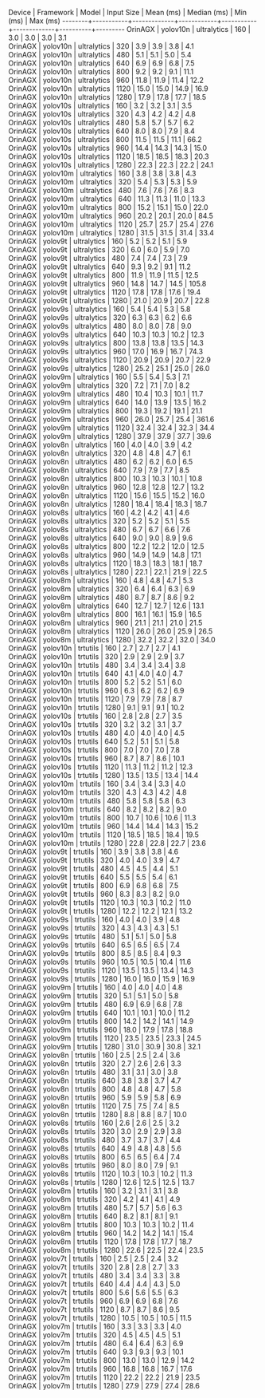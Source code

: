 Device  | Framework | Model       | Input Size | Mean (ms) | Median (ms) | Min (ms) | Max (ms)
--------+-----------+-------------+------------+-----------+-------------+----------+---------
OrinAGX | yolov10n  | ultralytics | 160        | 3.0       | 3.0         | 3.0      | 3.1     
OrinAGX | yolov10n  | ultralytics | 320        | 3.9       | 3.9         | 3.8      | 4.1     
OrinAGX | yolov10n  | ultralytics | 480        | 5.1       | 5.1         | 5.0      | 5.4     
OrinAGX | yolov10n  | ultralytics | 640        | 6.9       | 6.9         | 6.8      | 7.5     
OrinAGX | yolov10n  | ultralytics | 800        | 9.2       | 9.2         | 9.1      | 11.1    
OrinAGX | yolov10n  | ultralytics | 960        | 11.8      | 11.9        | 11.4     | 12.2    
OrinAGX | yolov10n  | ultralytics | 1120       | 15.0      | 15.0        | 14.9     | 16.9    
OrinAGX | yolov10n  | ultralytics | 1280       | 17.9      | 17.8        | 17.7     | 18.5    
OrinAGX | yolov10s  | ultralytics | 160        | 3.2       | 3.2         | 3.1      | 3.5     
OrinAGX | yolov10s  | ultralytics | 320        | 4.3       | 4.2         | 4.2      | 4.8     
OrinAGX | yolov10s  | ultralytics | 480        | 5.8       | 5.7         | 5.7      | 6.2     
OrinAGX | yolov10s  | ultralytics | 640        | 8.0       | 8.0         | 7.9      | 8.4     
OrinAGX | yolov10s  | ultralytics | 800        | 11.5      | 11.5        | 11.1     | 66.2    
OrinAGX | yolov10s  | ultralytics | 960        | 14.4      | 14.3        | 14.3     | 15.0    
OrinAGX | yolov10s  | ultralytics | 1120       | 18.5      | 18.5        | 18.3     | 20.3    
OrinAGX | yolov10s  | ultralytics | 1280       | 22.3      | 22.3        | 22.2     | 24.1    
OrinAGX | yolov10m  | ultralytics | 160        | 3.8       | 3.8         | 3.8      | 4.3     
OrinAGX | yolov10m  | ultralytics | 320        | 5.4       | 5.3         | 5.3      | 5.9     
OrinAGX | yolov10m  | ultralytics | 480        | 7.6       | 7.6         | 7.6      | 8.3     
OrinAGX | yolov10m  | ultralytics | 640        | 11.3      | 11.3        | 11.0     | 13.3    
OrinAGX | yolov10m  | ultralytics | 800        | 15.2      | 15.1        | 15.0     | 22.0    
OrinAGX | yolov10m  | ultralytics | 960        | 20.2      | 20.1        | 20.0     | 84.5    
OrinAGX | yolov10m  | ultralytics | 1120       | 25.7      | 25.7        | 25.4     | 27.6    
OrinAGX | yolov10m  | ultralytics | 1280       | 31.5      | 31.5        | 31.4     | 33.4    
OrinAGX | yolov9t   | ultralytics | 160        | 5.2       | 5.2         | 5.1      | 5.9     
OrinAGX | yolov9t   | ultralytics | 320        | 6.0       | 6.0         | 5.9      | 7.0     
OrinAGX | yolov9t   | ultralytics | 480        | 7.4       | 7.4         | 7.3      | 7.9     
OrinAGX | yolov9t   | ultralytics | 640        | 9.3       | 9.2         | 9.1      | 11.2    
OrinAGX | yolov9t   | ultralytics | 800        | 11.9      | 11.9        | 11.5     | 12.5    
OrinAGX | yolov9t   | ultralytics | 960        | 14.8      | 14.7        | 14.5     | 105.8   
OrinAGX | yolov9t   | ultralytics | 1120       | 17.8      | 17.8        | 17.6     | 19.4    
OrinAGX | yolov9t   | ultralytics | 1280       | 21.0      | 20.9        | 20.7     | 22.8    
OrinAGX | yolov9s   | ultralytics | 160        | 5.4       | 5.4         | 5.3      | 5.8     
OrinAGX | yolov9s   | ultralytics | 320        | 6.3       | 6.3         | 6.2      | 6.6     
OrinAGX | yolov9s   | ultralytics | 480        | 8.0       | 8.0         | 7.8      | 9.0     
OrinAGX | yolov9s   | ultralytics | 640        | 10.3      | 10.3        | 10.2     | 12.3    
OrinAGX | yolov9s   | ultralytics | 800        | 13.8      | 13.8        | 13.5     | 14.3    
OrinAGX | yolov9s   | ultralytics | 960        | 17.0      | 16.9        | 16.7     | 74.3    
OrinAGX | yolov9s   | ultralytics | 1120       | 20.9      | 20.9        | 20.7     | 22.9    
OrinAGX | yolov9s   | ultralytics | 1280       | 25.2      | 25.1        | 25.0     | 26.0    
OrinAGX | yolov9m   | ultralytics | 160        | 5.5       | 5.4         | 5.3      | 7.1     
OrinAGX | yolov9m   | ultralytics | 320        | 7.2       | 7.1         | 7.0      | 8.2     
OrinAGX | yolov9m   | ultralytics | 480        | 10.4      | 10.3        | 10.1     | 11.7    
OrinAGX | yolov9m   | ultralytics | 640        | 14.0      | 13.9        | 13.5     | 16.2    
OrinAGX | yolov9m   | ultralytics | 800        | 19.3      | 19.2        | 19.1     | 21.1    
OrinAGX | yolov9m   | ultralytics | 960        | 26.0      | 25.7        | 25.4     | 361.6   
OrinAGX | yolov9m   | ultralytics | 1120       | 32.4      | 32.4        | 32.3     | 34.4    
OrinAGX | yolov9m   | ultralytics | 1280       | 37.9      | 37.9        | 37.7     | 39.6    
OrinAGX | yolov8n   | ultralytics | 160        | 4.0       | 4.0         | 3.9      | 4.2     
OrinAGX | yolov8n   | ultralytics | 320        | 4.8       | 4.8         | 4.7      | 6.1     
OrinAGX | yolov8n   | ultralytics | 480        | 6.2       | 6.2         | 6.0      | 6.5     
OrinAGX | yolov8n   | ultralytics | 640        | 7.9       | 7.9         | 7.7      | 8.5     
OrinAGX | yolov8n   | ultralytics | 800        | 10.3      | 10.3        | 10.1     | 10.8    
OrinAGX | yolov8n   | ultralytics | 960        | 12.8      | 12.8        | 12.7     | 13.2    
OrinAGX | yolov8n   | ultralytics | 1120       | 15.6      | 15.5        | 15.2     | 16.0    
OrinAGX | yolov8n   | ultralytics | 1280       | 18.4      | 18.4        | 18.3     | 18.7    
OrinAGX | yolov8s   | ultralytics | 160        | 4.2       | 4.2         | 4.1      | 4.6     
OrinAGX | yolov8s   | ultralytics | 320        | 5.2       | 5.2         | 5.1      | 5.5     
OrinAGX | yolov8s   | ultralytics | 480        | 6.7       | 6.7         | 6.6      | 7.6     
OrinAGX | yolov8s   | ultralytics | 640        | 9.0       | 9.0         | 8.9      | 9.6     
OrinAGX | yolov8s   | ultralytics | 800        | 12.2      | 12.2        | 12.0     | 12.5    
OrinAGX | yolov8s   | ultralytics | 960        | 14.9      | 14.9        | 14.8     | 17.1    
OrinAGX | yolov8s   | ultralytics | 1120       | 18.3      | 18.3        | 18.1     | 18.7    
OrinAGX | yolov8s   | ultralytics | 1280       | 22.1      | 22.1        | 21.9     | 22.5    
OrinAGX | yolov8m   | ultralytics | 160        | 4.8       | 4.8         | 4.7      | 5.3     
OrinAGX | yolov8m   | ultralytics | 320        | 6.4       | 6.4         | 6.3      | 6.9     
OrinAGX | yolov8m   | ultralytics | 480        | 8.7       | 8.7         | 8.6      | 9.2     
OrinAGX | yolov8m   | ultralytics | 640        | 12.7      | 12.7        | 12.6     | 13.1    
OrinAGX | yolov8m   | ultralytics | 800        | 16.1      | 16.1        | 15.9     | 16.5    
OrinAGX | yolov8m   | ultralytics | 960        | 21.1      | 21.1        | 21.0     | 21.5    
OrinAGX | yolov8m   | ultralytics | 1120       | 26.0      | 26.0        | 25.9     | 26.5    
OrinAGX | yolov8m   | ultralytics | 1280       | 32.2      | 32.2        | 32.0     | 34.0    
OrinAGX | yolov10n  | trtutils    | 160        | 2.7       | 2.7         | 2.7      | 4.1     
OrinAGX | yolov10n  | trtutils    | 320        | 2.9       | 2.9         | 2.9      | 3.7     
OrinAGX | yolov10n  | trtutils    | 480        | 3.4       | 3.4         | 3.4      | 3.8     
OrinAGX | yolov10n  | trtutils    | 640        | 4.1       | 4.0         | 4.0      | 4.7     
OrinAGX | yolov10n  | trtutils    | 800        | 5.2       | 5.2         | 5.1      | 6.0     
OrinAGX | yolov10n  | trtutils    | 960        | 6.3       | 6.2         | 6.2      | 6.9     
OrinAGX | yolov10n  | trtutils    | 1120       | 7.9       | 7.9         | 7.8      | 8.7     
OrinAGX | yolov10n  | trtutils    | 1280       | 9.1       | 9.1         | 9.1      | 10.2    
OrinAGX | yolov10s  | trtutils    | 160        | 2.8       | 2.8         | 2.7      | 3.5     
OrinAGX | yolov10s  | trtutils    | 320        | 3.2       | 3.2         | 3.1      | 3.7     
OrinAGX | yolov10s  | trtutils    | 480        | 4.0       | 4.0         | 4.0      | 4.5     
OrinAGX | yolov10s  | trtutils    | 640        | 5.2       | 5.1         | 5.1      | 5.8     
OrinAGX | yolov10s  | trtutils    | 800        | 7.0       | 7.0         | 7.0      | 7.8     
OrinAGX | yolov10s  | trtutils    | 960        | 8.7       | 8.7         | 8.6      | 10.1    
OrinAGX | yolov10s  | trtutils    | 1120       | 11.3      | 11.2        | 11.2     | 12.3    
OrinAGX | yolov10s  | trtutils    | 1280       | 13.5      | 13.5        | 13.4     | 14.4    
OrinAGX | yolov10m  | trtutils    | 160        | 3.4       | 3.4         | 3.3      | 4.0     
OrinAGX | yolov10m  | trtutils    | 320        | 4.3       | 4.3         | 4.2      | 4.8     
OrinAGX | yolov10m  | trtutils    | 480        | 5.8       | 5.8         | 5.8      | 6.3     
OrinAGX | yolov10m  | trtutils    | 640        | 8.2       | 8.2         | 8.2      | 9.0     
OrinAGX | yolov10m  | trtutils    | 800        | 10.7      | 10.6        | 10.6     | 11.3    
OrinAGX | yolov10m  | trtutils    | 960        | 14.4      | 14.4        | 14.3     | 15.2    
OrinAGX | yolov10m  | trtutils    | 1120       | 18.5      | 18.5        | 18.4     | 19.5    
OrinAGX | yolov10m  | trtutils    | 1280       | 22.8      | 22.8        | 22.7     | 23.6    
OrinAGX | yolov9t   | trtutils    | 160        | 3.9       | 3.8         | 3.8      | 4.6     
OrinAGX | yolov9t   | trtutils    | 320        | 4.0       | 4.0         | 3.9      | 4.7     
OrinAGX | yolov9t   | trtutils    | 480        | 4.5       | 4.5         | 4.4      | 5.1     
OrinAGX | yolov9t   | trtutils    | 640        | 5.5       | 5.5         | 5.4      | 6.1     
OrinAGX | yolov9t   | trtutils    | 800        | 6.9       | 6.8         | 6.8      | 7.5     
OrinAGX | yolov9t   | trtutils    | 960        | 8.3       | 8.3         | 8.2      | 9.0     
OrinAGX | yolov9t   | trtutils    | 1120       | 10.3      | 10.3        | 10.2     | 11.0    
OrinAGX | yolov9t   | trtutils    | 1280       | 12.2      | 12.2        | 12.1     | 13.2    
OrinAGX | yolov9s   | trtutils    | 160        | 4.0       | 4.0         | 3.9      | 4.8     
OrinAGX | yolov9s   | trtutils    | 320        | 4.3       | 4.3         | 4.3      | 5.1     
OrinAGX | yolov9s   | trtutils    | 480        | 5.1       | 5.1         | 5.0      | 5.8     
OrinAGX | yolov9s   | trtutils    | 640        | 6.5       | 6.5         | 6.5      | 7.4     
OrinAGX | yolov9s   | trtutils    | 800        | 8.5       | 8.5         | 8.4      | 9.3     
OrinAGX | yolov9s   | trtutils    | 960        | 10.5      | 10.5        | 10.4     | 11.6    
OrinAGX | yolov9s   | trtutils    | 1120       | 13.5      | 13.5        | 13.4     | 14.3    
OrinAGX | yolov9s   | trtutils    | 1280       | 16.0      | 16.0        | 15.9     | 16.9    
OrinAGX | yolov9m   | trtutils    | 160        | 4.0       | 4.0         | 4.0      | 4.8     
OrinAGX | yolov9m   | trtutils    | 320        | 5.1       | 5.1         | 5.0      | 5.8     
OrinAGX | yolov9m   | trtutils    | 480        | 6.9       | 6.9         | 6.8      | 7.8     
OrinAGX | yolov9m   | trtutils    | 640        | 10.1      | 10.1        | 10.0     | 11.2    
OrinAGX | yolov9m   | trtutils    | 800        | 14.2      | 14.2        | 14.1     | 14.9    
OrinAGX | yolov9m   | trtutils    | 960        | 18.0      | 17.9        | 17.8     | 18.8    
OrinAGX | yolov9m   | trtutils    | 1120       | 23.5      | 23.5        | 23.3     | 24.5    
OrinAGX | yolov9m   | trtutils    | 1280       | 31.0      | 30.9        | 30.8     | 32.1    
OrinAGX | yolov8n   | trtutils    | 160        | 2.5       | 2.5         | 2.4      | 3.6     
OrinAGX | yolov8n   | trtutils    | 320        | 2.7       | 2.6         | 2.6      | 3.3     
OrinAGX | yolov8n   | trtutils    | 480        | 3.1       | 3.1         | 3.0      | 3.8     
OrinAGX | yolov8n   | trtutils    | 640        | 3.8       | 3.8         | 3.7      | 4.7     
OrinAGX | yolov8n   | trtutils    | 800        | 4.8       | 4.8         | 4.7      | 5.8     
OrinAGX | yolov8n   | trtutils    | 960        | 5.9       | 5.9         | 5.8      | 6.9     
OrinAGX | yolov8n   | trtutils    | 1120       | 7.5       | 7.5         | 7.4      | 8.5     
OrinAGX | yolov8n   | trtutils    | 1280       | 8.8       | 8.8         | 8.7      | 10.0    
OrinAGX | yolov8s   | trtutils    | 160        | 2.6       | 2.6         | 2.5      | 3.2     
OrinAGX | yolov8s   | trtutils    | 320        | 3.0       | 2.9         | 2.9      | 3.8     
OrinAGX | yolov8s   | trtutils    | 480        | 3.7       | 3.7         | 3.7      | 4.4     
OrinAGX | yolov8s   | trtutils    | 640        | 4.9       | 4.8         | 4.8      | 5.6     
OrinAGX | yolov8s   | trtutils    | 800        | 6.5       | 6.5         | 6.4      | 7.4     
OrinAGX | yolov8s   | trtutils    | 960        | 8.0       | 8.0         | 7.9      | 9.1     
OrinAGX | yolov8s   | trtutils    | 1120       | 10.3      | 10.3        | 10.2     | 11.3    
OrinAGX | yolov8s   | trtutils    | 1280       | 12.6      | 12.5        | 12.5     | 13.7    
OrinAGX | yolov8m   | trtutils    | 160        | 3.2       | 3.1         | 3.1      | 3.8     
OrinAGX | yolov8m   | trtutils    | 320        | 4.2       | 4.1         | 4.1      | 4.9     
OrinAGX | yolov8m   | trtutils    | 480        | 5.7       | 5.7         | 5.6      | 6.3     
OrinAGX | yolov8m   | trtutils    | 640        | 8.2       | 8.1         | 8.1      | 9.1     
OrinAGX | yolov8m   | trtutils    | 800        | 10.3      | 10.3        | 10.2     | 11.4    
OrinAGX | yolov8m   | trtutils    | 960        | 14.2      | 14.2        | 14.1     | 15.4    
OrinAGX | yolov8m   | trtutils    | 1120       | 17.8      | 17.8        | 17.7     | 18.7    
OrinAGX | yolov8m   | trtutils    | 1280       | 22.6      | 22.5        | 22.4     | 23.5    
OrinAGX | yolov7t   | trtutils    | 160        | 2.5       | 2.5         | 2.4      | 3.2     
OrinAGX | yolov7t   | trtutils    | 320        | 2.8       | 2.8         | 2.7      | 3.3     
OrinAGX | yolov7t   | trtutils    | 480        | 3.4       | 3.4         | 3.3      | 3.8     
OrinAGX | yolov7t   | trtutils    | 640        | 4.4       | 4.4         | 4.3      | 5.0     
OrinAGX | yolov7t   | trtutils    | 800        | 5.6       | 5.6         | 5.5      | 6.3     
OrinAGX | yolov7t   | trtutils    | 960        | 6.9       | 6.9         | 6.8      | 7.6     
OrinAGX | yolov7t   | trtutils    | 1120       | 8.7       | 8.7         | 8.6      | 9.5     
OrinAGX | yolov7t   | trtutils    | 1280       | 10.5      | 10.5        | 10.5     | 11.5    
OrinAGX | yolov7m   | trtutils    | 160        | 3.3       | 3.3         | 3.3      | 4.0     
OrinAGX | yolov7m   | trtutils    | 320        | 4.5       | 4.5         | 4.5      | 5.1     
OrinAGX | yolov7m   | trtutils    | 480        | 6.4       | 6.4         | 6.3      | 6.9     
OrinAGX | yolov7m   | trtutils    | 640        | 9.3       | 9.3         | 9.3      | 10.1    
OrinAGX | yolov7m   | trtutils    | 800        | 13.0      | 13.0        | 12.9     | 14.2    
OrinAGX | yolov7m   | trtutils    | 960        | 16.8      | 16.8        | 16.7     | 17.6    
OrinAGX | yolov7m   | trtutils    | 1120       | 22.2      | 22.2        | 21.9     | 23.5    
OrinAGX | yolov7m   | trtutils    | 1280       | 27.9      | 27.9        | 27.4     | 28.6    
